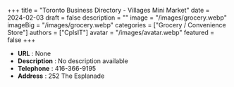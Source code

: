 +++
title = "Toronto Business Directory - Villages Mini Market"
date = 2024-02-03
draft = false
description = ""
image = "/images/grocery.webp"
imageBig = "/images/grocery.webp"
categories = ["Grocery / Convenience Store"]
authors = ["CplsIT"]
avatar = "/images/avatar.webp"
featured = false
+++


* **URL** :  None
* **Description** : No description available
* **Telephone** : 416-366-9195
* **Address** : 252 The Esplanade